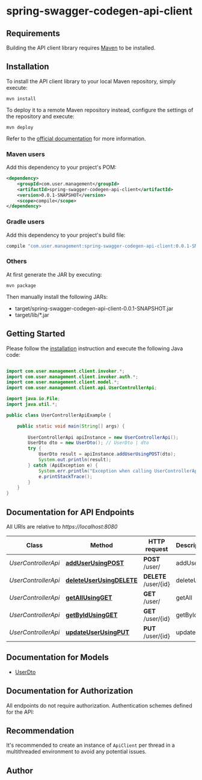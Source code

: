 # spring-swagger-codegen-api-client

## Requirements

Building the API client library requires [Maven](https://maven.apache.org/) to be installed.

## Installation

To install the API client library to your local Maven repository, simply execute:

```shell
mvn install
```

To deploy it to a remote Maven repository instead, configure the settings of the repository and execute:

```shell
mvn deploy
```

Refer to the [official documentation](https://maven.apache.org/plugins/maven-deploy-plugin/usage.html) for more information.

### Maven users

Add this dependency to your project's POM:

```xml
<dependency>
    <groupId>com.user.management</groupId>
    <artifactId>spring-swagger-codegen-api-client</artifactId>
    <version>0.0.1-SNAPSHOT</version>
    <scope>compile</scope>
</dependency>
```

### Gradle users

Add this dependency to your project's build file:

```groovy
compile "com.user.management:spring-swagger-codegen-api-client:0.0.1-SNAPSHOT"
```

### Others

At first generate the JAR by executing:

    mvn package

Then manually install the following JARs:

* target/spring-swagger-codegen-api-client-0.0.1-SNAPSHOT.jar
* target/lib/*.jar

## Getting Started

Please follow the [installation](#installation) instruction and execute the following Java code:

```java

import com.user.management.client.invoker.*;
import com.user.management.client.invoker.auth.*;
import com.user.management.client.model.*;
import com.user.management.client.api.UserControllerApi;

import java.io.File;
import java.util.*;

public class UserControllerApiExample {

    public static void main(String[] args) {
        
        UserControllerApi apiInstance = new UserControllerApi();
        UserDto dto = new UserDto(); // UserDto | dto
        try {
            UserDto result = apiInstance.addUserUsingPOST(dto);
            System.out.println(result);
        } catch (ApiException e) {
            System.err.println("Exception when calling UserControllerApi#addUserUsingPOST");
            e.printStackTrace();
        }
    }
}

```

## Documentation for API Endpoints

All URIs are relative to *https://localhost:8080*

Class | Method | HTTP request | Description
------------ | ------------- | ------------- | -------------
*UserControllerApi* | [**addUserUsingPOST**](docs/UserControllerApi.md#addUserUsingPOST) | **POST** /user/ | addUser
*UserControllerApi* | [**deleteUserUsingDELETE**](docs/UserControllerApi.md#deleteUserUsingDELETE) | **DELETE** /user/{id} | deleteUser
*UserControllerApi* | [**getAllUsingGET**](docs/UserControllerApi.md#getAllUsingGET) | **GET** /user/ | getAll
*UserControllerApi* | [**getByIdUsingGET**](docs/UserControllerApi.md#getByIdUsingGET) | **GET** /user/{id} | getById
*UserControllerApi* | [**updateUserUsingPUT**](docs/UserControllerApi.md#updateUserUsingPUT) | **PUT** /user/{id} | updateUser


## Documentation for Models

 - [UserDto](docs/UserDto.md)


## Documentation for Authorization

All endpoints do not require authorization.
Authentication schemes defined for the API:

## Recommendation

It's recommended to create an instance of `ApiClient` per thread in a multithreaded environment to avoid any potential issues.

## Author



